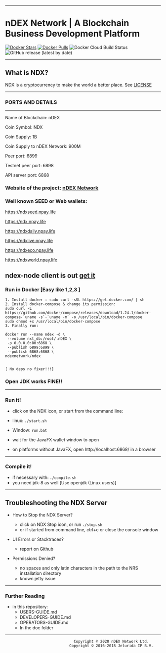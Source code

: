 ----
# nDEX Network | A Blockchain Business Development Platform #
[![Docker Stars](https://img.shields.io/docker/stars/ndexnetwork/ndex.svg)](https://hub.docker.com/r/ndexnetwork/ndex?style=flat)
[![Docker Pulls](https://img.shields.io/docker/pulls/ndexnetwork/ndex.svg)](https://hub.docker.com/r/ndexnetwork/ndex?style=flat)
![Docker Cloud Build Status](https://img.shields.io/docker/cloud/build/ndexnetwork/ndex?label=nDEX%20%7C%20docker%20build&style=flat)
![GitHub release (latest by date)](https://img.shields.io/github/v/release/ndexnetwork/ndex?style=flat)

----
## What is NDX? ##
NDX is a cryptocurrency to make the world a better place.
See [LICENSE](https://raw.githubusercontent.com/ndexnetwork/nDEX/master/.github/LICENSE)

----

### PORTS AND DETAILS
--------------------
Name of Blockchain: nDEX

Coin Symbol: NDX

Coin Supply: 1B

Coin Supply to nDEX Network: 900M

Peer port: 6899

Testnet peer port: 6898

API server port: 6868

### Website of the project: [nDEX Network](https://ndexnetwork.com)

### Well known SEED or Web wallets:

https://ndxseed.npay.life

https://ndx.npay.life

https://ndxdaily.npay.life

https://ndxlive.npay.life

https://ndxeco.npay.life

https://ndxworld.npay.life

## ndex-node client is out [get it](https://github.com/ndexnetwork/ndex-node)

### Run in Docker [Easy like 1,2,3 ]
```
1. Install docker : sudo curl -sSL https://get.docker.com/ | sh
2. Install docker-compose & change its permission:  
sudo curl -L https://github.com/docker/compose/releases/download/1.24.1/docker-compose-`uname -s`-`uname -m` -o /usr/local/bin/docker-compose
sudo chmod +x /usr/local/bin/docker-compose
3. Finally run:

docker run --name ndex -d \
 --volume nxt_db:/root/.nDEX \
 -p 0.0.0.0:80:6868 \
 --publish 6899:6899 \
 --publish 6868:6868 \
ndexnetwork/ndex


[ No deps no fixer!!!]
```

### Open JDK works FINE!!
----
### Run it! ##

  - click on the NDX icon, or start from the command line:
  - linux: `./start.sh`
  - Window: `run.bat`

  - wait for the JavaFX wallet window to open
  - on platforms without JavaFX, open http://localhost:6868/ in a browser

----
### Compile it! ##

  - if necessary with: `./compile.sh`
  - you need jdk-8 as well [Use openjdk (Linux users)]

----
## Troubleshooting the NDX Server ##

  - How to Stop the NDX Server?
    - click on NDX Stop icon, or run `./stop.sh`
    - or if started from command line, ctrl+c or close the console window

  - UI Errors or Stacktraces?
    - report on Github

  - Permissions Denied?
    - no spaces and only latin characters in the path to the NRS installation directory
    - known jetty issue

----
### Further Reading ##

  - in this repository:
    - USERS-GUIDE.md
    - DEVELOPERS-GUIDE.md
    - OPERATORS-GUIDE.md
    - In the doc folder

----

```
                               Copyright © 2020 nDEX Network Ltd.
                             Copyright © 2016-2018 Jelurida IP B.V.

```
